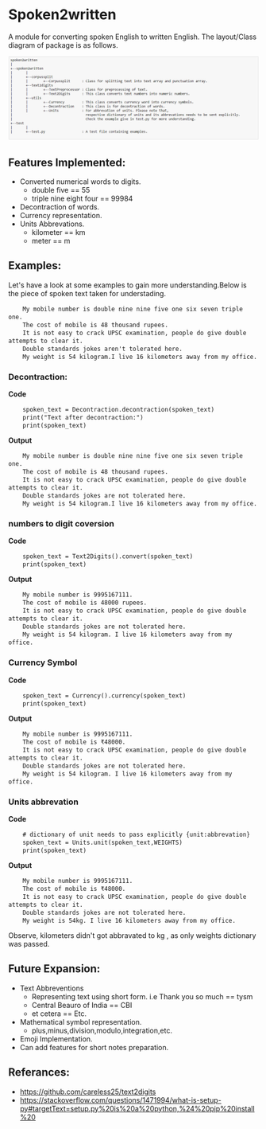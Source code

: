 # Spoken2written
A module for converting spoken English to written English. The layout/Class diagram of package is as follows.

![Package Layout](/images/layout.PNG)

## Features Implemented:
* Converted numerical words to digits.
    - double five == 55
    - triple nine eight four == 99984
* Decontraction of words.
* Currency representation.
* Units Abbrevations.
    - kilometer == km
    - meter == m


## Examples:
Let's have a look at some examples to gain more understanding.Below is the piece of spoken text taken for understading. 
```
    My mobile number is double nine nine five one six seven triple one. 
    The cost of mobile is 48 thousand rupees. 
    It is not easy to crack UPSC examination, people do give double attempts to clear it.
    Double standards jokes aren't tolerated here.
    My weight is 54 kilogram.I live 16 kilometers away from my office.
```
### Decontraction:
**Code**
```
    spoken_text = Decontraction.decontraction(spoken_text)
    print("Text after decontraction:")
    print(spoken_text)
```
**Output**
```
    My mobile number is double nine nine five one six seven triple one.
    The cost of mobile is 48 thousand rupees.
    It is not easy to crack UPSC examination, people do give double attempts to clear it.
    Double standards jokes are not tolerated here.
    My weight is 54 kilogram.I live 16 kilometers away from my office.
```
### numbers to digit coversion
**Code**
```
    spoken_text = Text2Digits().convert(spoken_text)
    print(spoken_text)
```
**Output**
```
    My mobile number is 9995167111.
    The cost of mobile is 48000 rupees.
    It is not easy to crack UPSC examination, people do give double attempts to clear it.
    Double standards jokes are not tolerated here.
    My weight is 54 kilogram. I live 16 kilometers away from my office.
```
### Currency Symbol
**Code**
```
    spoken_text = Currency().currency(spoken_text)
    print(spoken_text)
```
**Output**
```
    My mobile number is 9995167111.
    The cost of mobile is ₹48000.
    It is not easy to crack UPSC examination, people do give double attempts to clear it.
    Double standards jokes are not tolerated here.
    My weight is 54 kilogram. I live 16 kilometers away from my office.
```
### Units abbrevation
**Code**
```
    # dictionary of unit needs to pass explicitly {unit:abbrevation}
    spoken_text = Units.unit(spoken_text,WEIGHTS)
    print(spoken_text)
```
**Output**
```
    My mobile number is 9995167111.
    The cost of mobile is ₹48000.
    It is not easy to crack UPSC examination, people do give double attempts to clear it.
    Double standards jokes are not tolerated here.
    My weight is 54kg. I live 16 kilometers away from my office.
```
Observe, kilometers didn't got abbravated to kg , as only weights dictionary was passed.

## Future Expansion:
* Text Abbreventions
    - Representing text using short form. i.e Thank you so much == tysm
    - Central Beauro of India == CBI
    - et cetera == Etc.
* Mathematical symbol representation.
    - plus,minus,division,modulo,integration,etc.
* Emoji Implementation.
* Can add features for short notes preparation.


## Referances:
* https://github.com/careless25/text2digits
* https://stackoverflow.com/questions/1471994/what-is-setup-py#targetText=setup.py%20is%20a%20python,%24%20pip%20install%20
